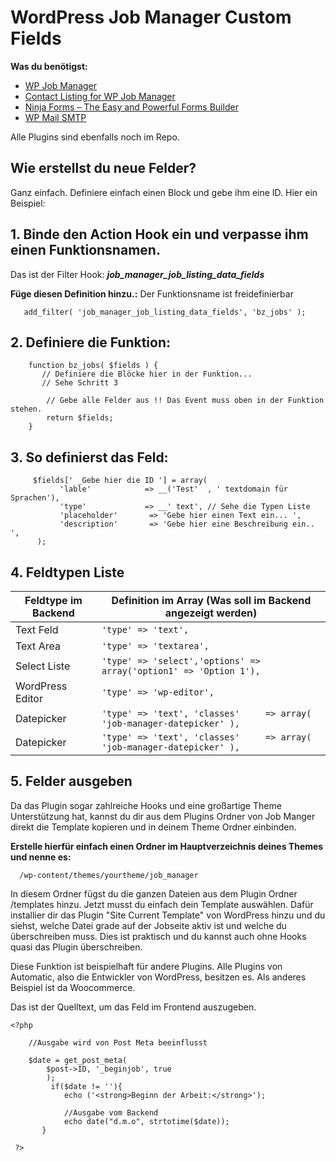 # WordPress Job Manager Custom Fields 
**Was du benötigst:** 

 - [WP Job Manager](https://de.wordpress.org/plugins/wp-job-manager/)
 - [Contact Listing for WP Job Manager](https://de.wordpress.org/plugins/wp-job-manager-contact-listing/)
 - [Ninja Forms – The Easy and Powerful Forms Builder](https://de.wordpress.org/plugins/ninja-forms/)
 - [WP Mail SMTP](https://de.wordpress.org/plugins/wp-mail-smtp/)

Alle Plugins sind ebenfalls noch im Repo. 

## Wie erstellst du neue Felder?

Ganz einfach. Definiere einfach einen Block und gebe ihm eine ID. Hier ein Beispiel: 

## 1. **Binde den Action Hook ein und verpasse ihm einen Funktionsnamen.**

Das ist der Filter Hook: ***job_manager_job_listing_data_fields***

   **Füge diesen Definition hinzu.:** Der Funktionsname ist freidefinierbar 
 

       add_filter( 'job_manager_job_listing_data_fields', 'bz_jobs' );
    

## 2. **Definiere die Funktion:**

		
		function bz_jobs( $fields ) {
		   // Definiere die Blöcke hier in der Funktion...
		   // Sehe Schritt 3 
         
            // Gebe alle Felder aus !! Das Event muss oben in der Funktion stehen.
			return $fields; 
		}
    

## 3. **So definierst das Feld:**

         $fields[' _Gebe hier die ID '] = array(
		       'lable'		      => __('Test'  , ' textdomain für Sprachen'), 
		       'type'			  => __' text', // Sehe die Typen Liste 
		       'placeholder'       => 'Gebe hier einen Text ein... ',
               'description'       => 'Gebe hier eine Beschreibung ein.. ', 
          );


## 4. Feldtypen Liste

|Feldtype im Backend   | Definition im Array (Was soll im Backend angezeigt werden) |
|--|--|
| Text Feld | `'type' => 'text',`
  Text Area| `'type' => 'textarea',`
  Select Liste | `'type' => 'select','options' => array('option1' => 'Option 1'),`
 WordPress Editor| `'type' => 'wp-editor',`
  Datepicker| `'type' => 'text', 'classes'     => array( 'job-manager-datepicker' ),`
  Datepicker| `'type' => 'text', 'classes'     => array( 'job-manager-datepicker' ),`
 

## 5. Felder ausgeben

Da das Plugin sogar zahlreiche Hooks und eine großartige Theme Unterstützung hat, kannst du dir aus dem Plugins Ordner von Job Manger direkt die Template kopieren und in deinem Theme Ordner einbinden. 

**Erstelle hierfür einfach einen Ordner im Hauptverzeichnis deines Themes und nenne es:** 

 

      /wp-content/themes/yourtheme/job_manager 

In diesem Ordner fügst du die ganzen Dateien aus dem Plugin Ordner /templates hinzu. Jetzt musst du einfach dein Template auswählen. Dafür installier dir das Plugin "Site Current Template" von WordPress hinzu und du siehst, welche Datei grade auf der Jobseite aktiv ist und welche du überschreiben muss. Dies ist praktisch und du kannst auch ohne Hooks quasi das Plugin überschreiben. 

Diese Funktion ist beispielhaft für andere Plugins. Alle Plugins von Automatic, also die Entwickler von WordPress, besitzen es. Als anderes Beispiel ist da Woocommerce. 

Das ist der Quelltext, um das Feld im Frontend auszugeben.

    <?php
	    
		//Ausgabe wird von Post Meta beeinflusst
		
    	$date = get_post_meta(
    		$post->ID, '_beginjob', true
    		);
    		 if($date != ''){
    			echo ('<strong>Beginn der Arbeit:</strong>'); 
				
				//Ausgabe vom Backend
    			echo date("d.m.o", strtotime($date));
		   }  
		
     ?>
